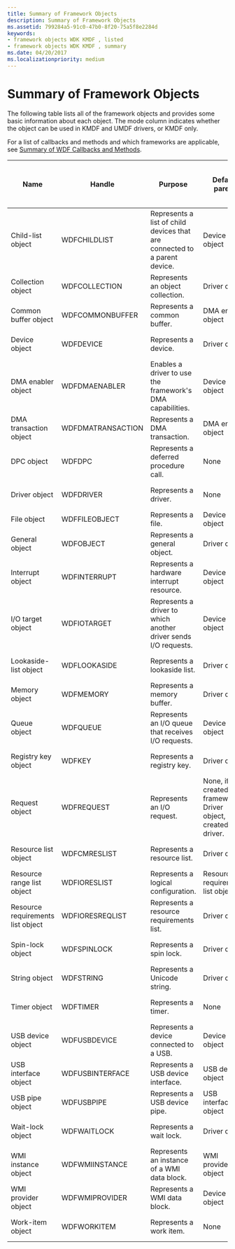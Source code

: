 ```yaml
---
title: Summary of Framework Objects
description: Summary of Framework Objects
ms.assetid: 799284a5-91c0-47b0-8f20-75a5f8e2284d
keywords:
- framework objects WDK KMDF , listed
- framework objects WDK KMDF , summary
ms.date: 04/20/2017
ms.localizationpriority: medium
---
```


# Summary of Framework Objects


The following table lists all of the framework objects and provides some basic information about each object. The mode column indicates whether the object can be used in KMDF and UMDF drivers, or KMDF only.

For a list of callbacks and methods and which frameworks are applicable, see [Summary of WDF Callbacks and Methods](/windows-hardware/drivers/ddi/_wdf/).

|Name|Handle|Purpose|Default parent|Can driver override default parent?|Mode|Reference|
|--- |--- |--- |--- |--- |--- |--- |
|Child-list object|WDFCHILDLIST|Represents a list of child devices that are connected to a parent device.|Device object|No|KM|[WDF Child-List Object Reference](/windows-hardware/drivers/ddi/wdfchildlist/)|
|Collection object|WDFCOLLECTION|Represents an object collection.|Driver object|Yes|KM/UM|[WDF Collection Object Reference](/windows-hardware/drivers/ddi/wdfcollection/)|
|Common buffer object|WDFCOMMONBUFFER|Represents a common buffer.|DMA enabler object|No|KM|[WDF Common Buffer Object Reference](/windows-hardware/drivers/ddi/wdfcommonbuffer/)|
|Device object|WDFDEVICE|Represents a device.|Driver object|No|KM/UM|[WDF Device Object Reference](/windows-hardware/drivers/ddi/wdfdevice/)|
|DMA enabler object|WDFDMAENABLER|Enables a driver to use the framework's DMA capabilities.|Device object|Yes|KM|[WDF DMA Object Reference](/windows-hardware/drivers/ddi/wdfdmaenabler/)|
|DMA transaction object|WDFDMATRANSACTION|Represents a DMA transaction.|DMA enabler object|No|KM|[WDF DMA Object Reference](/windows-hardware/drivers/ddi/wdfdmaenabler/)|
|DPC object|WDFDPC|Represents a deferred procedure call.|None|Yes|KM|[WDF DPC Object Reference](/windows-hardware/drivers/ddi/wdfdpc/)|
|Driver object|WDFDRIVER|Represents a driver.|None|No|KM/UM|[WDF Driver Object Reference](/windows-hardware/drivers/ddi/wdfdriver/)|
|File object|WDFFILEOBJECT|Represents a file.|Device object|No|KM/UM|[WDF File Object Reference](/windows-hardware/drivers/ddi/wdffileobject/)|
|General object|WDFOBJECT|Represents a general object.|Driver object|Yes|KM/UM|[WDF General Object Reference](/windows-hardware/drivers/ddi/wdfobject/)|
|Interrupt object|WDFINTERRUPT|Represents a hardware interrupt resource.|Device object|Yes|KM/UM|[WDF Interrupt Object Reference](/windows-hardware/drivers/ddi/wdfinterrupt/)|
|I/O target object|WDFIOTARGET|Represents a driver to which another driver sends I/O requests.|Device object|Yes|KM/UM|[WDF I/O Target Object Reference](/windows-hardware/drivers/ddi/wdfiotarget/)|
|Lookaside-list object|WDFLOOKASIDE|Represents a lookaside list.|Driver object|Yes|KM|[WDF Memory Object Reference](/windows-hardware/drivers/ddi/wdfmemory/)|
|Memory object|WDFMEMORY|Represents a memory buffer.|Driver object|Yes|KM/UM|[WDF Memory Object Reference](/windows-hardware/drivers/ddi/wdfmemory/)|
|Queue object|WDFQUEUE|Represents an I/O queue that receives I/O requests.|Device object|Yes|KM/UM|[WDF Queue Object Reference](/windows-hardware/drivers/ddi/wdfio/)|
|Registry key object|WDFKEY|Represents a registry key.|Driver object|Yes|KM/UM|[WDF Registry Key Object Reference](/windows-hardware/drivers/ddi/wdfregistry/)|
|Request object|WDFREQUEST|Represents an I/O request.|None, if created by framework. Driver object, if created by driver.|Yes, if created by driver.|KM/UM|[WDF Request Object Reference](/windows-hardware/drivers/ddi/wdfrequest/)|
|Resource list object|WDFCMRESLIST|Represents a resource list.|Driver object|No|KM/UM|[WDF Resource Object Reference](/windows-hardware/drivers/ddi/wdfresource/)|
|Resource range list object|WDFIORESLIST|Represents a logical configuration.|Resource requirements list object|No|KM|[WDF Resource Object Reference](/windows-hardware/drivers/ddi/wdfresource/)|
|Resource requirements list object|WDFIORESREQLIST|Represents a resource requirements list.|Driver object|No|KM|[WDF Resource Object Reference](/windows-hardware/drivers/ddi/wdfresource/)|
|Spin-lock object|WDFSPINLOCK|Represents a spin lock.|Driver object|Yes|KM/UM|[WDF Synchronization Methods](/windows-hardware/drivers/ddi/wdfsync/)|
|String object|WDFSTRING|Represents a Unicode string.|Driver object|Yes|KM/UM|[WDF String Object Reference](/windows-hardware/drivers/ddi/wdfstring/)|
|Timer object|WDFTIMER|Represents a timer.|None|Yes|KM/UM|[WDF Timer Object Reference](/windows-hardware/drivers/ddi/wdftimer/)|
|USB device object|WDFUSBDEVICE|Represents a device connected to a USB.|Device object|No|KM/UM|[WDF USB Reference](/windows-hardware/drivers/ddi/wdfusb/)|
|USB interface object|WDFUSBINTERFACE|Represents a USB device interface.|USB device object|No|KM/UM|[WDF USB Reference](/windows-hardware/drivers/ddi/wdfusb/)|
|USB pipe object|WDFUSBPIPE|Represents a USB device pipe.|USB interface object|No|KM/UM|[WDF USB Reference](/windows-hardware/drivers/ddi/wdfusb/)|
|Wait-lock object|WDFWAITLOCK|Represents a wait lock.|Driver object|Yes|KM/UM|[WDF Synchronization Methods](/windows-hardware/drivers/ddi/wdfsync/)|
|WMI instance object|WDFWMIINSTANCE|Represents an instance of a WMI data block.|WMI provider object|No|KM|[WDF WMI Reference](/windows-hardware/drivers/ddi/wdfwmi/)|
|WMI provider object|WDFWMIPROVIDER|Represents a WMI data block.|Device object|No|KM|[WDF WMI Reference](/windows-hardware/drivers/ddi/wdfwmi/)|
|Work-item object|WDFWORKITEM|Represents a work item.|None|Yes|KM/UM|[WDF Work-Item Object Reference](/windows-hardware/drivers/ddi/wdfworkitem/)|


 

 

